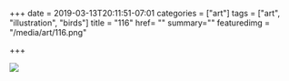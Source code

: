 +++
date = 2019-03-13T20:11:51-07:01
categories = ["art"]
tags = ["art", "illustration", "birds"]
title = "116"
href= ""
summary=""
featuredimg = "/media/art/116.png"

+++

<img src="/media/art/116.png" />
